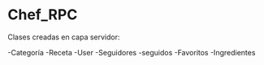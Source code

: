 # Chef_RPC


Clases creadas en capa servidor:

-Categoría
-Receta
-User
-Seguidores
-seguidos
-Favoritos
-Ingredientes
